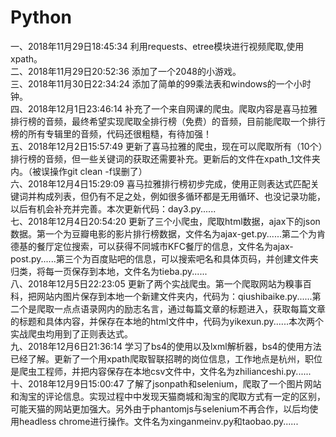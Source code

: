 # Python
一、2018年11月29日18:45:34 利用requests、etree模块进行视频爬取,使用xpath。  
二、2018年11月29日20:52:36 添加了一个2048的小游戏。  
三、2018年11月30日22:34:24 添加了简单的99乘法表和windows的一个小时钟。  
四、2018年12月1日23:46:14 补充了一个来自网课的爬虫。爬取内容是喜马拉雅排行榜的音频，最终希望实现爬取全排行榜（免费）的音频，目前能爬取一个排行榜的所有专辑里的音频，代码还很粗糙，有待加强！  
五、2018年12月2日15:57:49 更新了喜马拉雅的爬虫，现在可以爬取所有（10个）排行榜的音频，但一些关键词的获取还需要补充。更新后的文件在xpath_1文件夹内。（被误操作git clean -f误删了）  
六、2018年12月4日15:29:09 喜马拉雅排行榜初步完成，使用正则表达式匹配关键词并构成列表，但仍有不足之处，例如很多循环都是无用循环、也没记录功能，以后有机会补充并完善。本次更新代码：day3.py......  
七、2018年12月4日20:54:20 更新了三个小爬虫，爬取html数据，ajax下的json数据。第一个为豆瓣电影的影片排行榜数据，文件名为ajax-get.py......第二个为肯德基的餐厅定位搜索，可以获得不同城市KFC餐厅的信息，文件名为ajax-post.py......第三个为百度贴吧的信息，可以搜索吧名和具体页码，并创建文件夹归类，将每一页保存到本地，文件名为tieba.py......  
八、2018年12月5日22:23:05 更新了两个实战爬虫。第一个爬取网站为糗事百科，把网站内图片保存到本地一个新建文件夹内，代码为：qiushibaike.py......第二个是爬取一点点语录网内的励志名言，通过每篇文章的标题进入，获取每篇文章的标题和具体内容，并保存在本地的html文件中，代码为yikexun.py......本次两个实战爬虫均用到了正则表达式。  
九、2018年12月6日21:36:14 学习了bs4的使用以及lxml解析器，bs4的使用方法已经了解。更新了一个用xpath爬取智联招聘的岗位信息，工作地点是杭州，职位是爬虫工程师，并把内容保存在本地csv文件中，文件名为zhilianceshi.py......  
十、2018年12月9日15:00:47 了解了jsonpath和selenium，爬取了一个图片网站和淘宝的评论信息。实现过程中中发现天猫商城和淘宝的爬取方式有一定的区别，可能天猫的网站更加强大。另外由于phantomjs与selenium不再合作，以后均使用headless chrome进行操作。文件名为xinganmeinv.py和taobao.py......
